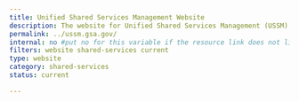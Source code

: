 ```yaml
---
title: Unified Shared Services Management Website
description: The website for Unified Shared Services Management (USSM).
permalink: ../ussm.gsa.gov/
internal: no #put no for this variable if the resource link does not live on CIO.gov
filters: website shared-services current
type: website
category: shared-services
status: current

---
```


